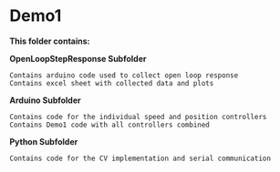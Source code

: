 # Demo1

**This folder contains:**

**OpenLoopStepResponse Subfolder**

    Contains arduino code used to collect open loop response
    Contains excel sheet with collected data and plots
    
**Arduino Subfolder**

    Contains code for the individual speed and position controllers
    Contains Demo1 code with all controllers combined
    
**Python Subfolder**

    Contains code for the CV implementation and serial communication
